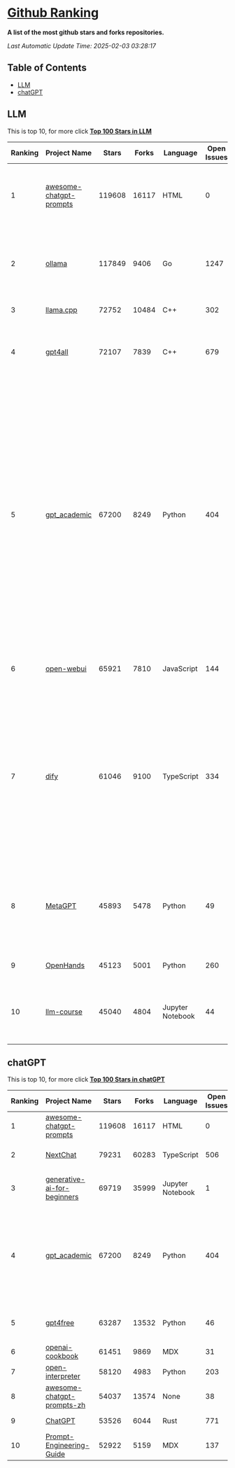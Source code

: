 [Github Ranking](./README.md)
==========

**A list of the most github stars and forks repositories.**

*Last Automatic Update Time: 2025-02-03 03:28:17*

## Table of Contents
 * [LLM](#LLM)
 * [chatGPT](#chatGPT)

## LLM

This is top 10, for more click **[Top 100 Stars in LLM](Top100/LLM.md)**

| Ranking | Project Name | Stars | Forks | Language | Open Issues | Description | Last Commit |
| ------- | ------------ | ----- | ----- | -------- | ----------- | ----------- | ----------- |
| 1 | [awesome-chatgpt-prompts](https://github.com/f/awesome-chatgpt-prompts) | 119608 | 16117 | HTML | 0 | This repo includes ChatGPT prompt curation to use ChatGPT and other LLM tools better. | 2025-01-31T23:20:07Z |
| 2 | [ollama](https://github.com/ollama/ollama) | 117849 | 9406 | Go | 1247 | Get up and running with Llama 3.3, DeepSeek-R1, Phi-4, Gemma 2, and other large language models. | 2025-02-02T21:12:55Z |
| 3 | [llama.cpp](https://github.com/ggerganov/llama.cpp) | 72752 | 10484 | C++ | 302 | LLM inference in C/C++ | 2025-02-02T23:22:48Z |
| 4 | [gpt4all](https://github.com/nomic-ai/gpt4all) | 72107 | 7839 | C++ | 679 | GPT4All: Run Local LLMs on Any Device. Open-source and available for commercial use. | 2025-02-01T00:17:54Z |
| 5 | [gpt_academic](https://github.com/binary-husky/gpt_academic) | 67200 | 8249 | Python | 404 | 为GPT/GLM等LLM大语言模型提供实用化交互接口，特别优化论文阅读/润色/写作体验，模块化设计，支持自定义快捷按钮&函数插件，支持Python和C++等项目剖析&自译解功能，PDF/LaTex论文翻译&总结功能，支持并行问询多种LLM模型，支持chatglm3等本地模型。接入通义千问, deepseekcoder, 讯飞星火, 文心一言, llama2, rwkv, claude2, moss等。 | 2025-01-29T15:29:44Z |
| 6 | [open-webui](https://github.com/open-webui/open-webui) | 65921 | 7810 | JavaScript | 144 | User-friendly AI Interface (Supports Ollama, OpenAI API, ...) | 2025-02-03T03:24:08Z |
| 7 | [dify](https://github.com/langgenius/dify) | 61046 | 9100 | TypeScript | 334 | Dify is an open-source LLM app development platform. Dify's intuitive interface combines AI workflow, RAG pipeline, agent capabilities, model management, observability features and more, letting you quickly go from prototype to production. | 2025-02-03T03:06:03Z |
| 8 | [MetaGPT](https://github.com/geekan/MetaGPT) | 45893 | 5478 | Python | 49 | 🌟 The Multi-Agent Framework: First AI Software Company, Towards Natural Language Programming | 2024-12-18T02:20:32Z |
| 9 | [OpenHands](https://github.com/All-Hands-AI/OpenHands) | 45123 | 5001 | Python | 260 | 🙌 OpenHands: Code Less, Make More | 2025-02-03T03:23:57Z |
| 10 | [llm-course](https://github.com/mlabonne/llm-course) | 45040 | 4804 | Jupyter Notebook | 44 | Course to get into Large Language Models (LLMs) with roadmaps and Colab notebooks. | 2025-01-22T22:32:51Z |


## chatGPT

This is top 10, for more click **[Top 100 Stars in chatGPT](Top100/chatGPT.md)**

| Ranking | Project Name | Stars | Forks | Language | Open Issues | Description | Last Commit |
| ------- | ------------ | ----- | ----- | -------- | ----------- | ----------- | ----------- |
| 1 | [awesome-chatgpt-prompts](https://github.com/f/awesome-chatgpt-prompts) | 119608 | 16117 | HTML | 0 | This repo includes ChatGPT prompt curation to use ChatGPT and other LLM tools better. | 2025-01-31T23:20:07Z |
| 2 | [NextChat](https://github.com/ChatGPTNextWeb/NextChat) | 79231 | 60283 | TypeScript | 506 | ✨ Local and Fast AI Assistant. Support: Web \| iOS \| MacOS \| Android \|  Linux \| Windows | 2025-02-02T12:57:22Z |
| 3 | [generative-ai-for-beginners](https://github.com/microsoft/generative-ai-for-beginners) | 69719 | 35999 | Jupyter Notebook | 1 | 21 Lessons, Get Started Building with Generative AI  🔗 https://microsoft.github.io/generative-ai-for-beginners/ | 2025-01-24T09:53:19Z |
| 4 | [gpt_academic](https://github.com/binary-husky/gpt_academic) | 67200 | 8249 | Python | 404 | 为GPT/GLM等LLM大语言模型提供实用化交互接口，特别优化论文阅读/润色/写作体验，模块化设计，支持自定义快捷按钮&函数插件，支持Python和C++等项目剖析&自译解功能，PDF/LaTex论文翻译&总结功能，支持并行问询多种LLM模型，支持chatglm3等本地模型。接入通义千问, deepseekcoder, 讯飞星火, 文心一言, llama2, rwkv, claude2, moss等。 | 2025-01-29T15:29:44Z |
| 5 | [gpt4free](https://github.com/xtekky/gpt4free) | 63287 | 13532 | Python | 46 | The official gpt4free repository \| various collection of powerful language models \| gpt-4o and deepseek v3 & r1 | 2025-02-02T22:55:01Z |
| 6 | [openai-cookbook](https://github.com/openai/openai-cookbook) | 61451 | 9869 | MDX | 31 | Examples and guides for using the OpenAI API | 2025-02-02T22:04:22Z |
| 7 | [open-interpreter](https://github.com/OpenInterpreter/open-interpreter) | 58120 | 4983 | Python | 203 | A natural language interface for computers | 2025-01-24T13:02:04Z |
| 8 | [awesome-chatgpt-prompts-zh](https://github.com/PlexPt/awesome-chatgpt-prompts-zh) | 54037 | 13574 | None | 38 | ChatGPT 中文调教指南。各种场景使用指南。学习怎么让它听你的话。 | 2025-01-01T08:34:33Z |
| 9 | [ChatGPT](https://github.com/lencx/ChatGPT) | 53526 | 6044 | Rust | 771 | 🔮 ChatGPT Desktop Application (Mac, Windows and Linux) | 2024-08-29T17:58:11Z |
| 10 | [Prompt-Engineering-Guide](https://github.com/dair-ai/Prompt-Engineering-Guide) | 52922 | 5159 | MDX | 137 | 🐙 Guides, papers, lecture, notebooks and resources for prompt engineering | 2025-01-21T20:22:08Z |

